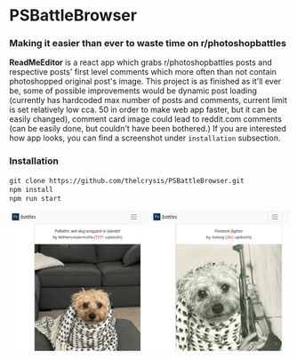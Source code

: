 # PSBattleBrowser

### Making it easier than ever to waste time on r/photoshopbattles


**ReadMeEditor** is a react app which grabs r/photoshopbattles posts and respective posts' first level comments which more often than not contain photoshopped original post's image.
This project is as finished as it'll ever be, some of possible improvements would be dynamic post loading (currently has hardcoded max number of posts and comments, current limit is set relatively low cca. 50 in order to make web app faster, but it can be easily changed), comment card image could lead to reddit.com comments (can be easily done, but couldn't have been bothered.)
If you are interested how app looks, you can find a screenshot under `installation` subsection.


### Installation
```
git clone https://github.com/thelcrysis/PSBattleBrowser.git
npm install
npm run start
```
![Screenshot](ss.png "Screenshot")

